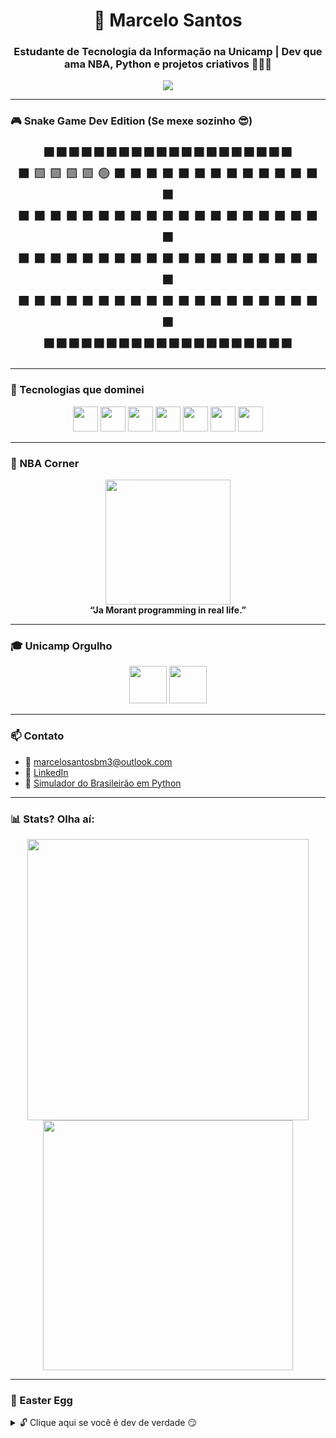 <h1 align="center">🧠 Marcelo Santos</h1>
<h3 align="center">Estudante de Tecnologia da Informação na <strong>Unicamp</strong> | Dev que ama NBA, Python e projetos criativos 👨‍💻🏀</h3>

<p align="center">
  <img src="https://readme-typing-svg.demolab.com?font=Fira+Code&weight=600&size=24&pause=800&color=39FF14&center=true&vCenter=true&multiline=true&width=800&lines=Criando+coisas+com+alma+de+dev+e+coração+de+Grizzlies.;Code+Mode%3A+Always+Clutch+%F0%9F%94%A5" />
</p>

---

### 🎮 Snake Game Dev Edition (Se mexe sozinho 😎)

<p align="center" style="font-size: 20px;">
⬛⬛⬛⬛⬛⬛⬛⬛⬛⬛⬛⬛⬛⬛⬛⬛⬛⬛⬛⬛<br>
⬛ 🟩 🟩 🟩 🟩 🟢 ⬛ ⬛ ⬛ ⬛ ⬛ ⬛ ⬛ ⬛ ⬛ ⬛ ⬛ ⬛ ⬛ ⬛<br>
⬛ ⬛ ⬛ ⬛ ⬛ ⬛ ⬛ ⬛ ⬛ ⬛ ⬛ ⬛ ⬛ ⬛ ⬛ ⬛ ⬛ ⬛ ⬛ ⬛<br>
⬛ ⬛ ⬛ ⬛ ⬛ ⬛ ⬛ ⬛ ⬛ ⬛ ⬛ ⬛ ⬛ ⬛ ⬛ ⬛ ⬛ ⬛ ⬛ ⬛<br>
⬛ ⬛ ⬛ ⬛ ⬛ ⬛ ⬛ ⬛ ⬛ ⬛ ⬛ ⬛ ⬛ ⬛ ⬛ ⬛ ⬛ ⬛ ⬛ ⬛<br>
⬛⬛⬛⬛⬛⬛⬛⬛⬛⬛⬛⬛⬛⬛⬛⬛⬛⬛⬛⬛
</p>

---

### 🧰 Tecnologias que dominei

<p align="center">
  <img src="https://cdn.jsdelivr.net/gh/devicons/devicon/icons/python/python-original.svg" height="40"/>
  <img src="https://cdn.jsdelivr.net/gh/devicons/devicon/icons/c/c-original.svg" height="40"/>
  <img src="https://cdn.jsdelivr.net/gh/devicons/devicon/icons/cplusplus/cplusplus-original.svg" height="40"/>
  <img src="https://cdn.jsdelivr.net/gh/devicons/devicon/icons/javascript/javascript-original.svg" height="40"/>
  <img src="https://cdn.jsdelivr.net/gh/devicons/devicon/icons/html5/html5-original.svg" height="40"/>
  <img src="https://cdn.jsdelivr.net/gh/devicons/devicon/icons/css3/css3-original.svg" height="40"/>
  <img src="https://cdn.jsdelivr.net/gh/devicons/devicon/icons/java/java-original.svg" height="40"/>
</p>

---

### 🏀 NBA Corner

<p align="center">
  <img src="https://media.giphy.com/media/UsmcxQZFk6F1EqmNe0/giphy.gif" width="200px"/>
  <br><strong>“Ja Morant programming in real life.”</strong><br>
</p>

---

### 🎓 Unicamp Orgulho

<p align="center">
  <img src="https://logodownload.org/wp-content/uploads/2015/02/unicamp-logo-branco.png" height="60"/>
  <img src="https://www3.ft.unicamp.br/sites/default/files/logotipo/novo/logo/af-vertical/af-logo-ft-vertical-pos.png" height="60"/>
</p>

---

### 📫 Contato

- 📧 [marcelosantosbm3@outlook.com](mailto:marcelosantosbm3@outlook.com)
- 💼 [LinkedIn](https://www.linkedin.com/in/marcelo-dos-santos-da-boa-morte-5985a3262/)
- 🧠 [Simulador do Brasileirão em Python](https://github.com/2pacdevv/Brasileiro---Simulador)

---

### 📊 Stats? Olha aí:

<p align="center">
  <img src="https://github-readme-stats.vercel.app/api?username=2pacdevv&show_icons=true&theme=tokyonight" width="450"/>
  <img src="https://github-readme-streak-stats.herokuapp.com?user=2pacdevv&theme=tokyonight&date_format=M%20j%5B%2C%20Y%5D" width="400"/>
</p>

---

### 🧩 Easter Egg

<details>
  <summary>🔓 Clique aqui se você é dev de verdade 😏</summary>

